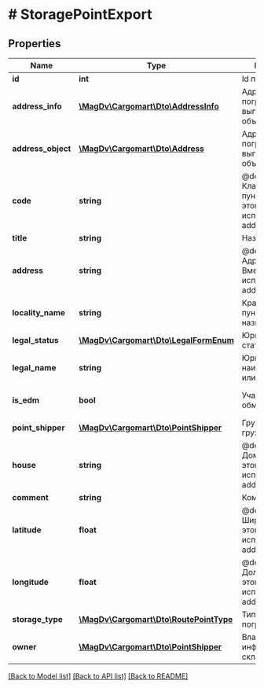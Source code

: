 # # StoragePointExport

## Properties

Name | Type | Description | Notes
------------ | ------------- | ------------- | -------------
**id** | **int** | Id пункта | [optional]
**address_info** | [**\MagDv\Cargomart\Dto\AddressInfo**](AddressInfo.md) | Адрес пункта погрузки/выгрузки в виде объекта | [optional]
**address_object** | [**\MagDv\Cargomart\Dto\Address**](Address.md) | Адрес пункта погрузки/выгрузки в виде объекта | [optional]
**code** | **string** | @deprecated Кладр код пункта. Вместо этого использовать addressObject. | [optional]
**title** | **string** | Название пункта | [optional]
**address** | **string** | @deprecated Адрес пункта. Вместо этого использовать addressObject. | [optional]
**locality_name** | **string** | Краткое название пункта / полное название | [optional]
**legal_status** | [**\MagDv\Cargomart\Dto\LegalFormEnum**](LegalFormEnum.md) | Юридический статус | [optional]
**legal_name** | **string** | Юридическое наименование или ФИО | [optional]
**is_edm** | **bool** | Участвует в обмене ЭТрН | [optional] [default to false]
**point_shipper** | [**\MagDv\Cargomart\Dto\PointShipper**](PointShipper.md) | Грузополучатель/грузоотправитель | [optional]
**house** | **string** | @deprecated Дом. Вместо этого использовать addressObject. | [optional]
**comment** | **string** | Комментарий | [optional]
**latitude** | **float** | @deprecated Широта. Вместо этого использовать addressObject. | [optional]
**longitude** | **float** | @deprecated Долгота. Вместо этого использовать addressObject. | [optional]
**storage_type** | [**\MagDv\Cargomart\Dto\RoutePointType**](RoutePointType.md) | Тип пункта погрузки | [optional]
**owner** | [**\MagDv\Cargomart\Dto\PointShipper**](PointShipper.md) | Владелец инфраструктуры склада | [optional]

[[Back to Model list]](../../README.md#models) [[Back to API list]](../../README.md#endpoints) [[Back to README]](../../README.md)
